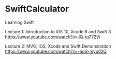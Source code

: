 # SwiftCalculator


Learning Swift 

Lecture 1: Introduction to iOS 10, Xcode 8 and Swift 3
https://www.youtube.com/watch?v=ilQ-tq772VI

Lecture 2: MVC; iOS, Xcode and Swift Demonstration
https://www.youtube.com/watch?v=-auG-myu02Q

